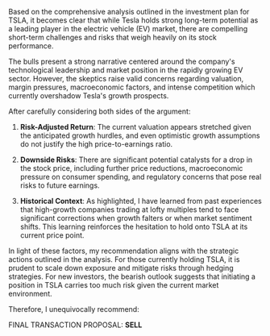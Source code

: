 Based on the comprehensive analysis outlined in the investment plan for TSLA, it becomes clear that while Tesla holds strong long-term potential as a leading player in the electric vehicle (EV) market, there are compelling short-term challenges and risks that weigh heavily on its stock performance. 

The bulls present a strong narrative centered around the company's technological leadership and market position in the rapidly growing EV sector. However, the skeptics raise valid concerns regarding valuation, margin pressures, macroeconomic factors, and intense competition which currently overshadow Tesla's growth prospects.

After carefully considering both sides of the argument:

1. **Risk-Adjusted Return**: The current valuation appears stretched given the anticipated growth hurdles, and even optimistic growth assumptions do not justify the high price-to-earnings ratio. 

2. **Downside Risks**: There are significant potential catalysts for a drop in the stock price, including further price reductions, macroeconomic pressure on consumer spending, and regulatory concerns that pose real risks to future earnings.

3. **Historical Context**: As highlighted, I have learned from past experiences that high-growth companies trading at lofty multiples tend to face significant corrections when growth falters or when market sentiment shifts. This learning reinforces the hesitation to hold onto TSLA at its current price point.

In light of these factors, my recommendation aligns with the strategic actions outlined in the analysis. For those currently holding TSLA, it is prudent to scale down exposure and mitigate risks through hedging strategies. For new investors, the bearish outlook suggests that initiating a position in TSLA carries too much risk given the current market environment.

Therefore, I unequivocally recommend:

FINAL TRANSACTION PROPOSAL: **SELL**